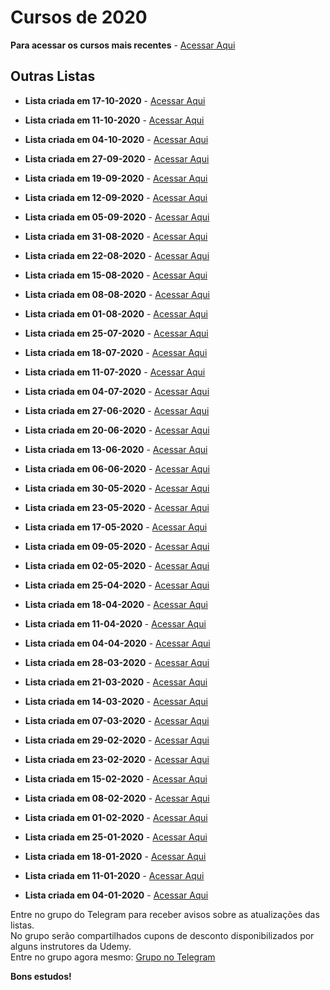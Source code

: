 
# Cursos de 2020

**Para acessar os cursos mais recentes** - [Acessar Aqui](https://github.com/ProgramacaoPratica/CursosUdemy/tree/master/Cursos%20em%20Ingl%C3%AAs)

## Outras Listas

  - **Lista criada em 17-10-2020** - [Acessar Aqui](https://github.com/ProgramacaoPratica/CursosUdemy/blob/master/Cursos%20em%20Ingl%C3%AAs/2020/Listas/42%20-%20Lista%20-%2017-10-2020.md)
  
  - **Lista criada em 11-10-2020** - [Acessar Aqui](https://github.com/ProgramacaoPratica/CursosUdemy/blob/master/Cursos%20em%20Ingl%C3%AAs/2020/Listas/41%20-%20Lista%20-%2011-10-2020.md)
  
  - **Lista criada em 04-10-2020** - [Acessar Aqui](https://github.com/ProgramacaoPratica/CursosUdemy/blob/master/Cursos%20em%20Ingl%C3%AAs/2020/Listas/40%20-%20Lista%20-%2004-10-2020.md)

  - **Lista criada em 27-09-2020** - [Acessar Aqui](https://github.com/ProgramacaoPratica/CursosUdemy/blob/master/Cursos%20em%20Ingl%C3%AAs/2020/Listas/39%20-%20Lista%20-%2027-09-2020.md)
  
  - **Lista criada em 19-09-2020** - [Acessar Aqui](https://github.com/ProgramacaoPratica/CursosUdemy/blob/master/Cursos%20em%20Ingl%C3%AAs/2020/Listas/38%20-%20Lista%20-%2019-09-2020.md)
  
  - **Lista criada em 12-09-2020** - [Acessar Aqui](https://github.com/ProgramacaoPratica/CursosUdemy/blob/master/Cursos%20em%20Ingl%C3%AAs/2020/Listas/37%20-%20Lista%20-%2012-09-2020.md)
  
  - **Lista criada em 05-09-2020** - [Acessar Aqui](https://github.com/ProgramacaoPratica/CursosUdemy/blob/master/Cursos%20em%20Ingl%C3%AAs/2020/Listas/36%20-%20Lista%20-%2005-09-2020.md)
  
  - **Lista criada em 31-08-2020** - [Acessar Aqui](https://github.com/ProgramacaoPratica/CursosUdemy/blob/master/Cursos%20em%20Ingl%C3%AAs/2020/Listas/35%20-%20Lista%20-%2031-08-2020.md)
  
  - **Lista criada em 22-08-2020** - [Acessar Aqui](https://github.com/ProgramacaoPratica/CursosUdemy/blob/master/Cursos%20em%20Ingl%C3%AAs/2020/Listas/34%20-%20Lista%20-%2022-08-2020.md)
  
  - **Lista criada em 15-08-2020** - [Acessar Aqui](https://github.com/ProgramacaoPratica/CursosUdemy/blob/master/Cursos%20em%20Ingl%C3%AAs/2020/Listas/33%20-%20Lista%20-%2015-08-2020.md)
  
  - **Lista criada em 08-08-2020** - [Acessar Aqui](https://github.com/ProgramacaoPratica/CursosUdemy/blob/master/Cursos%20em%20Ingl%C3%AAs/2020/Listas/32%20-%20Lista%20-%2008-08-2020.md)
  
  - **Lista criada em 01-08-2020** - [Acessar Aqui](https://github.com/ProgramacaoPratica/CursosUdemy/blob/master/Cursos%20em%20Ingl%C3%AAs/2020/Listas/31%20-%20Lista%20-%2001-08-2020.md)
  
  - **Lista criada em 25-07-2020** - [Acessar Aqui](https://github.com/ProgramacaoPratica/CursosUdemy/blob/master/Cursos%20em%20Ingl%C3%AAs/2020/Listas/30%20-%20Lista%20-%2025-07-2020.md)
  
  - **Lista criada em 18-07-2020** - [Acessar Aqui](https://github.com/ProgramacaoPratica/CursosUdemy/blob/master/Cursos%20em%20Ingl%C3%AAs/2020/Listas/29%20-%20Lista%20-%2018-07-2020.md)
  
  - **Lista criada em 11-07-2020** - [Acessar Aqui](https://github.com/ProgramacaoPratica/CursosUdemy/blob/master/Cursos%20em%20Ingl%C3%AAs/2020/Listas/28%20-%20Lista%20-%2011-07-2020.md)
  
  - **Lista criada em 04-07-2020** - [Acessar Aqui](https://github.com/ProgramacaoPratica/CursosUdemy/blob/master/Cursos%20em%20Ingl%C3%AAs/2020/Listas/27%20-%20Lista%20-%2004-07-2020.md)
  
  - **Lista criada em 27-06-2020** - [Acessar Aqui](https://github.com/ProgramacaoPratica/CursosUdemy/blob/master/Cursos%20em%20Ingl%C3%AAs/2020/Listas/26%20-%20Lista%20-%2027-06-2020.md)

  - **Lista criada em 20-06-2020** - [Acessar Aqui](https://github.com/ProgramacaoPratica/CursosUdemy/blob/master/Cursos%20em%20Ingl%C3%AAs/2020/Listas/25%20-%20Lista%20-%2020-06-2020.md)
  
  - **Lista criada em 13-06-2020** - [Acessar Aqui](https://github.com/ProgramacaoPratica/CursosUdemy/blob/master/Cursos%20em%20Ingl%C3%AAs/2020/Listas/24%20-%20Lista%20-%2013-06-2020.md)
  
  - **Lista criada em 06-06-2020** - [Acessar Aqui](https://github.com/ProgramacaoPratica/CursosUdemy/blob/master/Cursos%20em%20Ingl%C3%AAs/2020/Listas/23%20-%20Lista%20-%2006-06-2020.md)
  
  - **Lista criada em 30-05-2020** - [Acessar Aqui](https://github.com/ProgramacaoPratica/CursosUdemy/blob/master/Cursos%20em%20Ingl%C3%AAs/2020/Listas/22%20-%20Lista%20-%2030-05-2020.md)
  
  - **Lista criada em 23-05-2020** - [Acessar Aqui](https://github.com/ProgramacaoPratica/CursosUdemy/blob/master/Cursos%20em%20Ingl%C3%AAs/2020/Listas/21%20-%20Lista%20-%2023-05-2020.md)
  
  - **Lista criada em 17-05-2020** - [Acessar Aqui](https://github.com/ProgramacaoPratica/CursosUdemy/blob/master/Cursos%20em%20Ingl%C3%AAs/2020/Listas/20%20-%20Lista%20-%2017-05-2020.md)
  
  - **Lista criada em 09-05-2020** - [Acessar Aqui](https://github.com/ProgramacaoPratica/CursosUdemy/blob/master/Cursos%20em%20Ingl%C3%AAs/2020/Listas/19%20-%20Lista%20-%2009-05-2020.md)

  - **Lista criada em 02-05-2020** - [Acessar Aqui](https://github.com/ProgramacaoPratica/CursosUdemy/blob/master/Cursos%20em%20Ingl%C3%AAs/2020/Listas/18%20-%20Lista%20-%2002-05-2020.md)
  
  - **Lista criada em 25-04-2020** - [Acessar Aqui](https://github.com/ProgramacaoPratica/CursosUdemy/blob/master/Cursos%20em%20Ingl%C3%AAs/2020/Listas/17%20-%20Lista%20-%2025-04-2020.md)
  
  - **Lista criada em 18-04-2020** - [Acessar Aqui](https://github.com/ProgramacaoPratica/CursosUdemy/blob/master/Cursos%20em%20Ingl%C3%AAs/2020/Listas/16%20-%20Lista%20-%2018-04-2020.md)
  
  - **Lista criada em 11-04-2020** - [Acessar Aqui](https://github.com/ProgramacaoPratica/CursosUdemy/blob/master/Cursos%20em%20Ingl%C3%AAs/2020/Listas/15%20-%20Lista%20-%2011-04-2020.md)
  
  - **Lista criada em 04-04-2020** - [Acessar Aqui](https://github.com/ProgramacaoPratica/CursosUdemy/blob/master/Cursos%20em%20Ingl%C3%AAs/2020/Listas/14%20-%20Lista%20-%2004-04-2020.md)
  
  - **Lista criada em 28-03-2020** - [Acessar Aqui](https://github.com/ProgramacaoPratica/CursosUdemy/blob/master/Cursos%20em%20Ingl%C3%AAs/2020/Listas/13%20-%20Lista%20-%2028-03-2020.md)
  
  - **Lista criada em 21-03-2020** - [Acessar Aqui](https://github.com/ProgramacaoPratica/CursosUdemy/blob/master/Cursos%20em%20Ingl%C3%AAs/2020/Listas/12%20-%20Lista%20-%2021-03-2020.md)
  
  - **Lista criada em 14-03-2020** - [Acessar Aqui](https://github.com/ProgramacaoPratica/CursosUdemy/blob/master/Cursos%20em%20Ingl%C3%AAs/2020/Listas/11%20-%20Lista%20-%2014-03-2020.md)
  
  - **Lista criada em 07-03-2020** - [Acessar Aqui](https://github.com/ProgramacaoPratica/CursosUdemy/blob/master/Cursos%20em%20Ingl%C3%AAs/2020/Listas/10%20-%20Lista%20-%2007-03-2020.md)

  - **Lista criada em 29-02-2020** - [Acessar Aqui](https://github.com/ProgramacaoPratica/CursosUdemy/blob/master/Cursos%20em%20Ingl%C3%AAs/2020/Listas/09%20-%20Lista%20-%2029-02-2020.md)
  
  - **Lista criada em 23-02-2020** - [Acessar Aqui](https://github.com/ProgramacaoPratica/CursosUdemy/blob/master/Cursos%20em%20Ingl%C3%AAs/2020/Listas/08%20-%20Lista%20-%2023-02-2020.md)
  
  - **Lista criada em 15-02-2020** - [Acessar Aqui](https://github.com/ProgramacaoPratica/CursosUdemy/blob/master/Cursos%20em%20Ingl%C3%AAs/2020/Listas/07%20-%20Lista%20-%2015-02-2020.md)

  - **Lista criada em 08-02-2020** - [Acessar Aqui](https://github.com/ProgramacaoPratica/CursosUdemy/blob/master/Cursos%20em%20Ingl%C3%AAs/2020/Listas/06%20-%20Lista%20-%2008-02-2020.md)
  
  - **Lista criada em 01-02-2020** - [Acessar Aqui](https://github.com/ProgramacaoPratica/CursosUdemy/blob/master/Cursos%20em%20Ingl%C3%AAs/2020/Listas/05%20-%20Lista%20-%2001-02-2020.md)

  - **Lista criada em 25-01-2020** - [Acessar Aqui](https://github.com/ProgramacaoPratica/CursosUdemy/blob/master/Cursos%20em%20Ingl%C3%AAs/2020/Listas/04%20-%20Lista%20-%2025-01-2020.md)

  - **Lista criada em 18-01-2020** - [Acessar Aqui](https://github.com/ProgramacaoPratica/CursosUdemy/blob/master/Cursos%20em%20Ingl%C3%AAs/2020/Listas/03%20-%20Lista%20-%2018-01-2020.md)

  - **Lista criada em 11-01-2020** - [Acessar Aqui](https://github.com/ProgramacaoPratica/CursosUdemy/blob/master/Cursos%20em%20Ingl%C3%AAs/2020/Listas/02%20-%20Lista%20-%2011-01-2020.md)

  - **Lista criada em 04-01-2020** - [Acessar Aqui](https://github.com/ProgramacaoPratica/CursosUdemy/blob/master/Cursos%20em%20Ingl%C3%AAs/2020/Listas/01%20-%20Lista%20-%2004-01-2020.md)
  
Entre no grupo do Telegram para receber avisos sobre as atualizações das listas.  
No grupo serão compartilhados cupons de desconto disponibilizados por alguns instrutores da Udemy.  
Entre no grupo agora mesmo: [Grupo no Telegram](http://bit.ly/2UvKbVX)

**Bons estudos!**
